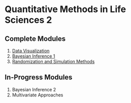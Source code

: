 # Quantitative Methods in Life Sciences 2

## Complete Modules

1. [Data Visualization](https://github.com/Middleton-Lab/quant_methods_2/tree/main/Data_visualization)
1. [Bayesian Inference 1](https://github.com/Middleton-Lab/quant_methods_2/tree/main/Bayesian_inference_1)
1. [Randomization and Simulation Methods](https://github.com/Middleton-Lab/quant_methods_2/tree/main/Randomization_simulation_methods)

## In-Progress Modules

1. Bayesian Inference 2
1. Multivariate Approaches
